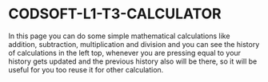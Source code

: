 # CODSOFT-L1-T3-CALCULATOR
In this page you can do some simple mathematical calculations like addition, subtraction, multiplication and division and you can see the history of calculations in the left top, whenever you are pressing equal to your history gets updated and the previous history also will be there, so it will be useful for you too reuse it for other calculation.
